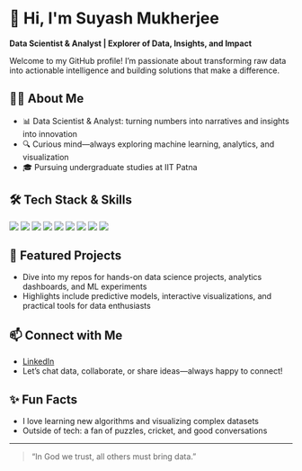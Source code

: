 # 👋 Hi, I'm Suyash Mukherjee

**Data Scientist & Analyst | Explorer of Data, Insights, and Impact**

Welcome to my GitHub profile! I’m passionate about transforming raw data into actionable intelligence and building solutions that make a difference.

## 🧑‍💻 About Me
- 📊 Data Scientist & Analyst: turning numbers into narratives and insights into innovation
- 🔍 Curious mind—always exploring machine learning, analytics, and visualization
- 🎓 Pursuing undergraduate studies at IIT Patna

## 🛠️ Tech Stack & Skills

<p align="left">
  <img src="https://img.shields.io/badge/R-276DC3?style=for-the-badge&logo=r&logoColor=white" />
  <img src="https://img.shields.io/badge/SQL-4479A1?style=for-the-badge&logo=postgresql&logoColor=white" />
  <img src="https://img.shields.io/badge/Jupyter-F3631D?style=for-the-badge&logo=jupyter&logoColor=white" />
  <img src="https://img.shields.io/badge/PowerBI-F2C811?style=for-the-badge&logo=powerbi&logoColor=black" />
  <img src="https://img.shields.io/badge/Tableau-E97627?style=for-the-badge&logo=tableau&logoColor=white" />
  <img src="https://img.shields.io/badge/scikit--learn-F7931E?style=for-the-badge&logo=scikit-learn&logoColor=white" />
  <img src="https://img.shields.io/badge/TensorFlow-FF6F00?style=for-the-badge&logo=tensorflow&logoColor=white" />
  <img src="https://img.shields.io/badge/Pandas-150458?style=for-the-badge&logo=pandas&logoColor=white" />
  <img src="https://img.shields.io/badge/Matplotlib-11557C?style=for-the-badge&logo=matplotlib&logoColor=white" />
</p>

## 🌟 Featured Projects
- Dive into my repos for hands-on data science projects, analytics dashboards, and ML experiments
- Highlights include predictive models, interactive visualizations, and practical tools for data enthusiasts

## 📫 Connect with Me
- [LinkedIn](https://www.linkedin.com/in/suyashmukherjee/)
- Let’s chat data, collaborate, or share ideas—always happy to connect!

## ✨ Fun Facts
- I love learning new algorithms and visualizing complex datasets
- Outside of tech: a fan of puzzles, cricket, and good conversations

---

> “In God we trust, all others must bring data.”